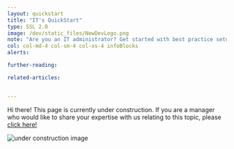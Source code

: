 ```yaml
---
layout: quickstart
title: "IT's QuickStart"
type: SSL 2.0
image: /dev/static_files/NewDevLogo.png
note: "Are you an IT administrator? Get started with best practice setup details above."
col: col-md-4 col-sm-4 col-xs-4 infoBlocks
alerts:

further-reading:

related-articles:


---
```


Hi there! This page is currently under construction. If you are a manager who would like to share your expertise with us relating to this topic, please <a href="master/CONTRIBUTING-template.md">click here!</a>

<img src="/dev/static_files/download.jpeg" alt="under construction image">
